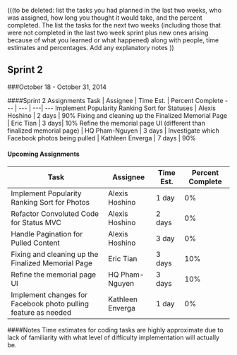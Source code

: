 (((to be deleted: list the tasks you had planned in the last two weeks, who was assigned, how long you thought it would take, and the percent completed.  The list the tasks for the next two weeks (including those that were not completed in the last two week sprint plus new ones arising because of what you learned or what happened) along with people, time estimates and percentages.   Add any explanatory notes ))

## Sprint 2
###October 18 - October 31, 2014

####Sprint 2 Assignments
Task | Assignee | Time Est. | Percent Complete
---   | ---   | ---| ---
Implement Popularity Ranking Sort for Statuses | Alexis Hoshino | 2 days | 90%
Fixing and cleaning up the Finalized Memorial Page | Eric Tian | 3 days| 10%
Refine the memorial page UI (different than finalized memorial page) | HQ Pham-Nguyen | 3 days |
Investigate which Facebook photos being pulled | Kathleen Enverga | 7 days | 90%

#### Upcoming Assignments
Task | Assignee | Time Est. | Percent Complete
---   | ---   | ---| ---
Implement Popularity Ranking Sort for Photos | Alexis Hoshino | 1 day | 0%
Refactor Convoluted Code for Status MVC | Alexis Hoshino | 2 days | 0%
Handle Pagination for Pulled Content | Alexis Hoshino | 3 day | 0%
Fixing and cleaning up the Finalized Memorial Page | Eric Tian | 3 days | 10%
Refine the memorial page UI | HQ Pham-Nguyen | 3 days | 10%
Implement changes for Facebook photo pulling feature as needed | Kathleen Enverga | 1 day | 0%

####Notes
Time estimates for coding tasks are highly approximate due to lack of familiarity with what level of difficulty implementation will actually be.
